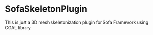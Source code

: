 # SofaSkeletonPlugin
This is just a 3D mesh skeletonization plugin for Sofa Framework using CGAL library
